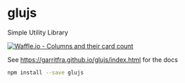 # glujs

Simple Utility Library

[![Waffle.io - Columns and their card count](https://badge.waffle.io/glujs/glujs.svg?columns=all)](https://waffle.io/glujs/glujs)

See https://garritfra.github.io/glujs/index.html for the docs

```sh
npm install --save glujs
```

